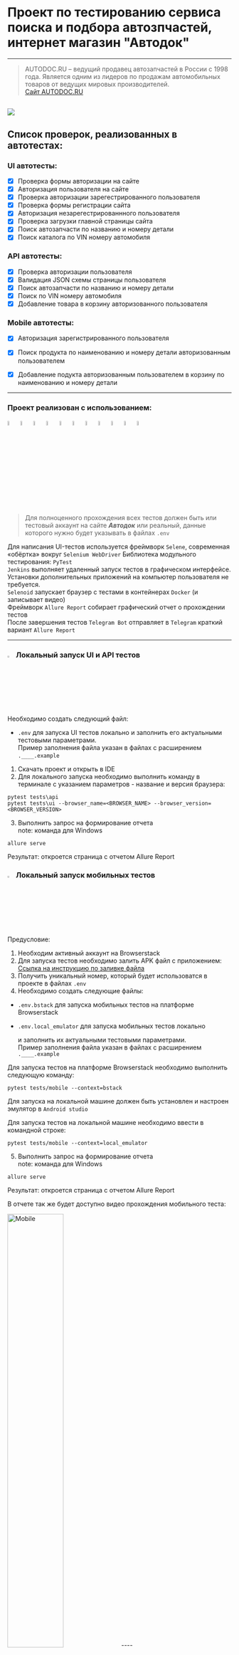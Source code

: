 # Проект по тестированию сервиса поиска и подбора автозпчастей, интернет магазин "Автодок"

----
> AUTODOC.RU – ведущий продавец автозапчастей в России с 1998 года. Является одним из лидеров по продажам автомобильных
> товаров от ведущих мировых производителей.  
> [Сайт AUTODOC.RU](https://www.autodoc.ru/)

![](https://github.com/MDN78/qa_guru_python_10_15/blob/master/assets/autodoc_main_page.PNG)
----

## Список проверок, реализованных в автотестах:

### UI автотесты:

- [x] Проверка формы авторизации на сайте
- [x] Авторизация пользователя на сайте 
- [x] Проверка авторизации зарегестрированного пользователя  
- [x] Проверка формы регистрации сайта  
- [x] Авторизация незарегестрированнного пользователя
- [x] Проверка загрузки главной страницы сайта
- [x] Поиск автозапчасти по названию и номеру детали  
- [x] Поиск каталога по VIN номеру автомобиля

### API автотесты:  

- [x] Проверка авторизации пользователя  
- [x] Валидация JSON схемы страницы пользователя  
- [x] Поиск автозапчасти по названию и номеру детали  
- [x] Поиск по VIN номеру автомобиля  
- [x] Добавление товара в корзину авторизованного пользователя  

### Mobile автотесты:  
- [x] Авторизация зарегистрированного пользователя  
- [x] Поиск продукта по наименованию и номеру детали авторизованным пользователем
- [x] Добавление подукта авторизованным пользователем в корзину по наименованию и номеру детали


----

### Проект реализован с использованием:

<p  align="left">
<code><img width="5%" title="python" src="https://cdn.jsdelivr.net/gh/devicons/devicon@latest/icons/python/python-original.svg"></code>
<code><img width="5%" title="selene" src="https://github.com/MDN78/MDN78/blob/main/assets/selene.png"></code>
<code><img width="5%" title="selenium" src="https://github.com/MDN78/MDN78/blob/main/assets/selenium.png"></code>
<code><img width="5%" title="pytest" src="https://github.com/MDN78/MDN78/blob/main/assets/pytest.png"></code>
<code><img width="5%" title="selenoid" src="https://github.com/MDN78/MDN78/blob/main/assets/selenoid.png"></code>
<code><img width="5%" title="jenkins" src="https://cdn.jsdelivr.net/gh/devicons/devicon@latest/icons/jenkins/jenkins-original.svg"></code>
<code><img width="5%" title="allure" src="https://github.com/MDN78/MDN78/blob/main/assets/allure_report.png"></code>
<code><img width="5%" title="alluretestops" src="https://github.com/MDN78/MDN78/blob/main/assets/allure_testops.png"></code>
<code><img width="5%" title="github" src="https://github.com/MDN78/MDN78/blob/main/assets/github.png"></code>  
<code><img width="5%" title="telegram" src="assets/tg.png"></code>   
<code><img width="5%" title="pycharm" src="https://cdn.jsdelivr.net/gh/devicons/devicon@latest/icons/pycharm/pycharm-original.svg"></code>  


> Для полноценного прохождения всех тестов должен быть или тестовый аккаунт на сайте ***Автодок*** или реальный, данные
> которого нужно будет указывать в файлах
`.env`
>
Для написания UI-тестов используется фреймворк `Selene`, современная «обёртка» вокруг `Selenium WebDriver`
Библиотека модульного тестирования: `PyTest`  
`Jenkins` выполняет удаленный запуск тестов в графическом интерфейсе. Установки дополнительных приложений на компьютер
пользователя не требуется.  
`Selenoid` запускает браузер с тестами в контейнерах `Docker` (и записывает видео)  
Фреймворк `Allure Report` собирает графический отчет о прохождении тестов  
После завершения тестов `Telegram Bot` отправляет в `Telegram` краткий вариант `Allure Report`

----

### <img width="3%" title="pc" src="assets/pc.jpg"> Локальный запуск UI и API тестов  

Необходимо создать следующий файл:
- `.env`  для запуска UI тестов локально
и заполнить его актуальными тестовыми параметрами.  
Пример заполнения файла указан в файлах с расширением `.____.example`

1) Скачать проект и открыть в IDE
2) Для локального запуска необходимо выполнить команду в терминале с указанием параметров - название и версия браузера:

```commandline
pytest tests\api 
pytest tests\ui --browser_name=<BROWSER_NAME> --browser_version=<BROWSER_VERSION>
```
      
3) Выполнить запрос на формирование отчета  
   note: команда для Windows

```commandline
allure serve
```

Результат: откроется страница с отчетом Allure Report

### <img width="3%" title="pc" src="assets/pc.jpg"> Локальный запуск мобильных тестов  
Предусловие:
1) Необходим активный аккаунт на Browserstack
2) Для запуска тестов необходимо залить APK файл с приложением:  
[Ссылка на инструкцию по заливке файла](https://github.com/qa-guru/mobile-tests-13-py/tree/demo-selene-appium-with-browserstack-android#how-to-upload-your-own-version-of-application-to-browserstack)
3) Получить уникальный номер, который будет использоватся в проекте в файлах `.env`  
4) Необходимо создать следующие файлы:
- `.env.bstack`  для запуска мобильных тестов на платформе Browserstack  
- `.env.local_emulator`  для запуска мобильных тестов локально  

  и заполнить их актуальными тестовыми параметрами.  
Пример заполнения файла указан в файлах с расширением `.____.example` 

Для запуска тестов на платформе Browserstack необходимо выполнить следующую команду:  
```commandline
pytest tests/mobile --context=bstack
```

Для запуска на локальной машине должен быть установлен и настроен эмулятор в `Android studio`  

Для запуска тестов на локальной машине необходимо ввести в командной строке:  
```commandline
pytest tests/mobile --context=local_emulator
```
5) Выполнить запрос на формирование отчета  
   note: команда для Windows

```commandline
allure serve
```  

Результат: откроется страница с отчетом Allure Report  

В отчете так же будет доступно видео прохождения мобильного теста:  

<img width="50%" title="Mobile" src="assets/mobile_test.gif">  
----

### <img width="3%" title="Jenkins" src="https://cdn.jsdelivr.net/gh/devicons/devicon@latest/icons/jenkins/jenkins-original.svg"> Удаленный запуск автотестов выполняется на сервере Jenkins

> <a target="_blank" href="https://jenkins.autotests.cloud/job/C10_MDN782007_autodoc/">Ссылка на проект в
> Jenkins</a>

----

### Параметры сборки:

`BROWSER NAME` - выбор браузера. По умолчанию выбран браузер Chrome.   
`BROWSER VERSION` - выбор версии браузера. По умолчанию выбран браузер Chrome, версия 122  
`COMMENT` - комментарий для получателя уведомления в Телеграмм  
`ENVIRONMENT` - определение среды сборки, по умолчанию `PROD`  

Версии браузеров, используемые в данной сборке в `Jenkins` и `Selenoid`:

| Chrome | Firefox |
|--------|---------|
| 122.0  | 123.0   |
| 121.0  | 122.0   |
| 120.0  | ------- |


#### Для запуска автотестов в Jenkins

1. Открыть <a target="_blank" href="https://jenkins.autotests.cloud/job/C10_MDN782007_autodoc/">проект</a>
2. Выбрать пункт `Build with Parameters`
3. Выбрать браузер
4. Выбрать версию браузера
4. Указать комментарий для уведомления в Телеграмм
5. Нажать кнопку `Build`
6. Результат запуска сборки можно посмотреть в отчёте Allure  


![image](assets/jenkins_main_page.PNG)

----

### <img width="3%" title="Allure report" src="https://github.com/MDN78/MDN78/blob/main/assets/allure_report.png"> Allure отчет

![image](assets/allure_report.PNG)
Отчет позволяет получить детальную информацию по все шагам тестов, включая скриншоты и log - файлы

![image](assets/allure_report_suits.PNG)

### <img width="3%" title="Allure testops" src="https://github.com/MDN78/MDN78/blob/main/assets/allure_testops.png"> Allure TestOps отчет
### Суммарный dashboard  
![image](assets/allure_testops_report.PNG)    
### Детально по test cases
![image](assets/allure_testops_cases.PNG)  

### <img width="3%" title="Allure report" src="https://github.com/MDN78/MDN78/blob/main/assets/selenoid.png"> Видео прохождения теста:

Видеозапись каждого теста генерируется с помощью `Selenoid` после успешного запуска контейнера c тестами в `Docker`.

![image](assets/test_example.gif)

### <img width="3%" title="Allure report" src="assets/tg.png"> Получение уведомлений о прохождении тестов в Telegram

После завершения сборки специальный Telegram-бот отправляет сообщение с отчетом.  

![image](assets/telegramm_report.PNG)  






